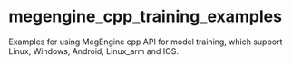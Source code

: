 # megengine_cpp_training_examples
Examples for using MegEngine cpp API for model training, which support Linux, Windows, Android, Linux_arm and IOS.
